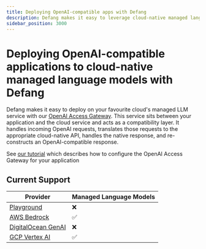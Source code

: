 ```yaml
---
title: Deploying OpenAI-compatible apps with Defang
description: Defang makes it easy to leverage cloud-native managed language models for your OpenAI-compatible application.
sidebar_position: 3000
---
```


# Deploying OpenAI-compatible applications to cloud-native managed language models with Defang

Defang makes it easy to deploy on your favourite cloud's managed LLM service with our [OpenAI Access Gateway](https://github.com/DefangLabs/openai-access-gateway). This service sits between your application and the cloud service and acts as a compatibility layer. It handles incoming OpenAI requests, translates those requests to the appropriate cloud-native API, handles the native response, and re-constructs an OpenAI-compatible response.

See [our tutorial](/docs/tutorials/deploying-openai-apps-aws-bedrock-gcp-vertex/) which describes how to configure the OpenAI Access Gateway for your application

## Current Support

| Provider | Managed Language Models |
| --- | --- |
| [Playground](/docs/providers/playground#managed-services) | ❌ |
| [AWS Bedrock](/docs/providers/aws#managed-llms) | ✅ |
| [DigitalOcean GenAI](/docs/providers/digitalocean#future-improvements) | ❌ |
| [GCP Vertex AI](/docs/providers/gcp#managed-llms) | ✅ |
